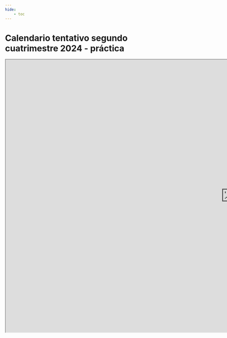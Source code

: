 ```yaml
---
hide:
    - toc
---
```

# Calendario tentativo segundo cuatrimestre 2024 - práctica

<iframe width="1500" height="900" src="https://docs.google.com/spreadsheets/d/e/2PACX-1vS8fEhvnnbXUFq_nVX3rFsXWC66eeSShhaJmOPdB18tsHWTotO2R1wL9Mds1RPe0aJiI48yY-PZ0ynC/pubhtml?widget=true&amp;headers=false"></iframe>
